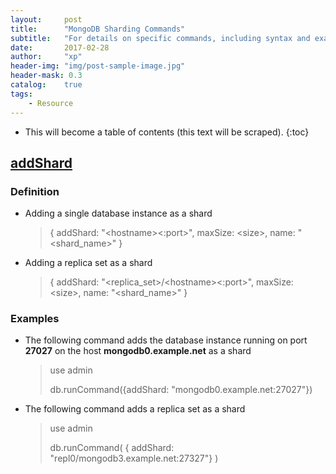```yaml
---
layout:     post
title:      "MongoDB Sharding Commands"
subtitle:   "For details on specific commands, including syntax and examples."
date:       2017-02-28
author:     "xp"
header-img: "img/post-sample-image.jpg"
header-mask: 0.3
catalog:    true
tags:
    - Resource
---
```

* This will become a table of contents (this text will be scraped).
{:toc}

## [addShard](https://docs.mongodb.com/manual/reference/command/addShard/)

### Definition

* Adding a single database instance as a shard

    > { addShard: "\<hostname\>\<:port\>", maxSize: \<size\>, name: "\<shard_name\>" }

* Adding a replica set as a shard

    > { addShard: "\<replica_set\>/\<hostname\>\<:port\>", maxSize: \<size\>, name: "\<shard_name\>" }

### Examples

* The following command adds the database instance running on port **27027** on the host **mongodb0.example.net** as a shard

    > use admin
    > 
    > db.runCommand({addShard: "mongodb0.example.net:27027"})
    
* The following command adds a replica set as a shard

    > use admin
    >
    > db.runCommand( { addShard: "repl0/mongodb3.example.net:27327"} )